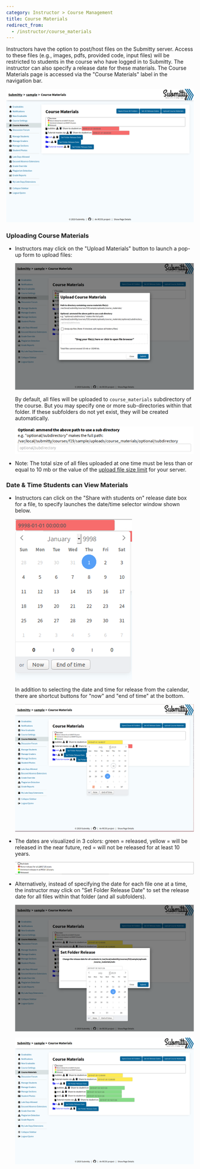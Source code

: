 ```yaml
---
category: Instructor > Course Management
title: Course Materials
redirect_from:
  - /instructor/course_materials
---
```


Instructors have the option to post/host files on the Submitty server.
Access to these files (e.g., images, pdfs, provided code, input files)
will be restricted to students in the course who have logged in to
Submitty.  The instructor can also specify a release date for these
materials.  The Course Materials page is accessed via the "Course
Materials" label in the navigation bar.

![](/images/course_materials_overview.png)


### Uploading Course Materials

* Instructors may click on the "Upload Materials" button to launch a
    pop-up form to upload files:
      
    ![](/images/course_materials_upload_form_v3.png)
      
    By default, all files will be uploaded to `course_materials`
    subdirectory of the course.  But you may specify one or more
    sub-directories within that folder.  If these subfolders do not
    yet exist, they will be created automatically.

    ![](/images/course_materials_option_subdir.png)  

* Note: The total size of all files uploaded at one time must be less
  than or equal to 10 mb or the value of the
  [upload file size limit](/sysadmin/installation/system_customization#allowing-large-student-file-upload-submissions)
  for your server.



### Date & Time Students can View Materials

* Instructors can click on the "Share with students on" release date
    box for a file, to specify launches the date/time selector window
    shown below.

    ![](/images/DatepickerClose.png)

    In addition to selecting the date and time for release from the
    calendar, there are shortcut buttons for "now" and "end of time"
    at the bottom.
        
    ![](/images/DatepickerSingleSoon.png)
    
* The dates are visualized in 3 colors: green = released, yellow =
    will be released in the near future, red = will not be
    released for at least 10 years.
    
    ![](/images/course_materials_legend.png)



* Alternatively, instead of specifying the date for each file one at
    a time, the instructor may click on "Set Folder Release Date" to
    set the release date for all files within that folder (and all
    subfolders).

    ![](/images/course_materials_set_individual_now.png)

    ![](/images/course_materials_individual_folder_done.png)



